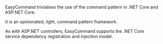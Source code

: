 EasyCommand trivialises the use of the command pattern in .NET Core and ASP.NET Core.

It is an opinionated, light, command pattern framework.

As with ASP.NET controllers, EasyCommand supports the .NET Core service dependency registration and injection model.